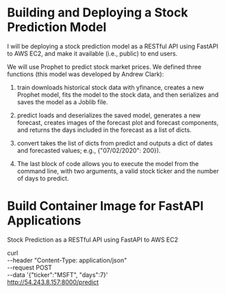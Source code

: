 
# Building and Deploying a Stock Prediction Model
I will be deploying a stock prediction model as a RESTful API using FastAPI to AWS EC2, and make it available (i.e., public) to end users. 

We will use Prophet to predict stock market prices. We defined three functions (this model was developed by Andrew Clark):

1) train downloads historical stock data with yfinance, creates a new Prophet model, fits the model to the stock data, and then serializes and saves the model as a Joblib file.

2) predict loads and deserializes the saved model, generates a new forecast, creates images of the forecast plot and forecast components, and returns the days included in the forecast as a list of dicts.

3) convert takes the list of dicts from predict and outputs a dict of dates and forecasted values; e.g., {"07/02/2020": 200}).

4) The last block of code allows you to execute the model from the command line, with two arguments, a valid stock ticker and the number of days to predict.

# Build Container Image for FastAPI Applications
Stock Prediction as a RESTful API using FastAPI to AWS EC2

curl \
--header "Content-Type: application/json" \
--request POST \
--data '{"ticker":"MSFT", "days":7}' \
http://54.243.8.157:8000/predict
